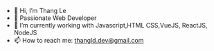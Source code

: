 - 👋 Hi, I’m Thang Le
- 👀  Passionate Web Developer
- 🌱 I’m currently working with Javascript,HTML CSS,VueJS, ReactJS, NodeJS
- 📫 How to reach me: thangld.dev@gmail.com
